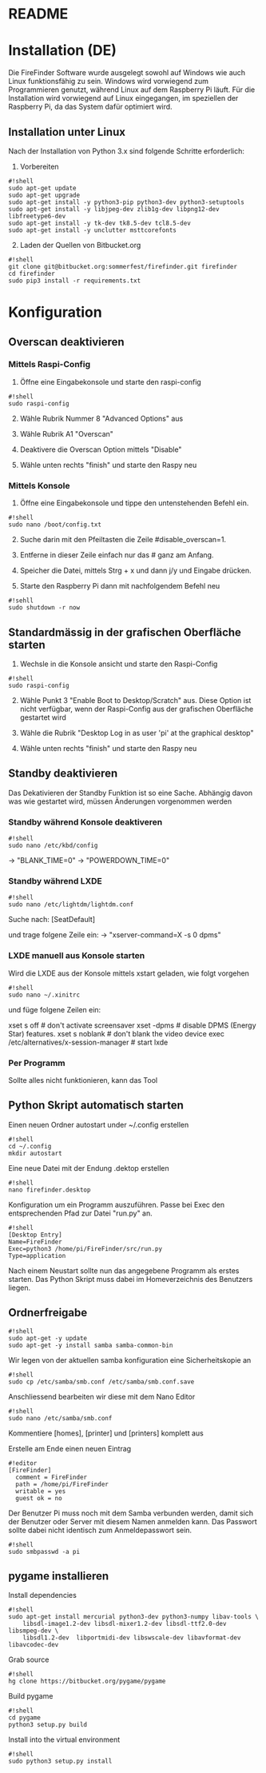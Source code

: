 # README #



# Installation (DE) #
Die FireFinder Software wurde ausgelegt sowohl auf Windows wie auch Linux funktionsfähig 
zu sein. Windows wird vorwiegend zum Programmieren genutzt, während Linux auf dem 
Raspberry Pi läuft. Für die Installation wird vorwiegend auf Linux eingegangen, im 
speziellen der Raspberry Pi, da das System dafür optimiert wird.


## Installation unter Linux ##

Nach der Installation von Python 3.x sind folgende Schritte erforderlich:

1. Vorbereiten
```
#!shell
sudo apt-get update
sudo apt-get upgrade
sudo apt-get install -y python3-pip python3-dev python3-setuptools
sudo apt-get install -y libjpeg-dev zlib1g-dev libpng12-dev libfreetype6-dev
sudo apt-get install -y tk-dev tk8.5-dev tcl8.5-dev
sudo apt-get install -y unclutter msttcorefonts
``` 

2. Laden der Quellen von Bitbucket.org
```
#!shell
git clone git@bitbucket.org:sommerfest/firefinder.git firefinder
cd firefinder
sudo pip3 install -r requirements.txt
```



# Konfiguration #

## Overscan deaktivieren ##

### Mittels Raspi-Config ###

1. Öffne eine Eingabekonsole und starte den raspi-config
```
#!shell
sudo raspi-config
```

2. Wähle Rubrik Nummer 8 "Advanced Options" aus

3. Wähle Rubrik A1 "Overscan"

4. Deaktivere die Overscan Option mittels "Disable"

5. Wähle unten rechts "finish" und starte den Raspy neu

### Mittels Konsole ###

1. Öffne eine Eingabekonsole und tippe den untenstehenden Befehl ein.
```
#!shell
sudo nano /boot/config.txt
```

2. Suche darin mit den Pfeiltasten die Zeile #disable_overscan=1.

3. Entferne in dieser Zeile einfach nur das # ganz am Anfang.

4. Speicher die Datei, mittels Strg + x und dann j/y und Eingabe drücken.

5. Starte den Raspberry Pi dann mit nachfolgendem Befehl neu
```
#!sehll
sudo shutdown -r now
```

## Standardmässig in der grafischen Oberfläche starten ##

1. Wechsle in die Konsole ansicht und starte den Raspi-Config
```
#!shell
sudo raspi-config
```

2. Wähle Punkt 3 "Enable Boot to Desktop/Scratch" aus. Diese Option ist nicht
verfügbar, wenn der Raspi-Config aus der grafischen Oberfläche gestartet wird

3. Wähle die Rubrik "Desktop Log in as user 'pi' at the graphical desktop"

4. Wähle unten rechts "finish" und starte den Raspy neu

## Standby deaktivieren ##
Das Dekativieren der Standby Funktion ist so eine Sache. Abhängig davon
was wie gestartet wird, müssen Änderungen vorgenommen werden

### Standby während Konsole deaktiveren ###
```
#!shell
sudo nano /etc/kbd/config
```
-> "BLANK_TIME=0"
-> "POWERDOWN_TIME=0"

### Standby während LXDE ###
```
#!shell
sudo nano /etc/lightdm/lightdm.conf
```
Suche nach:
[SeatDefault]

und trage folgene Zeile ein:
-> "xserver-command=X -s 0 dpms"

### LXDE manuell aus Konsole starten ###
Wird die LXDE aus der Konsole mittels xstart geladen, wie folgt vorgehen
```
#!shell
sudo nano ~/.xinitrc
```
und füge folgene Zeilen ein:

xset s off # don't activate screensaver
xset -dpms # disable DPMS (Energy Star) features.
xset s noblank # don't blank the video device
exec /etc/alternatives/x-session-manager # start lxde

### Per Programm ###
Sollte alles nicht funktionieren, kann das Tool 

## Python Skript automatisch starten ##

Einen neuen Ordner autostart under ~/.config erstellen
```
#!shell
cd ~/.config
mkdir autostart
```

Eine neue Datei mit der Endung .dektop erstellen
```
#!shell
nano firefinder.desktop
```

Konfiguration um ein Programm auszuführen. Passe bei Exec den entsprechenden Pfad zur 
Datei "run.py" an.
```
#!shell
[Desktop Entry]
Name=FireFinder
Exec=python3 /home/pi/FireFinder/src/run.py
Type=application
```

Nach einem Neustart sollte nun das angegebene Programm als erstes starten. Das Python Skript muss dabei im Homeverzeichnis des Benutzers liegen.

## Ordnerfreigabe ##
```
#!shell
sudo apt-get -y update
sudo apt-get -y install samba samba-common-bin
```

Wir legen von der aktuellen samba konfiguration eine Sicherheitskopie an
```
#!shell
sudo cp /etc/samba/smb.conf /etc/samba/smb.conf.save
```

Anschliessend bearbeiten wir diese mit dem Nano Editor
```
#!shell
sudo nano /etc/samba/smb.conf
```

Kommentiere [homes], [printer] und [printers] komplett aus

Erstelle am Ende einen neuen Eintrag
```
#!editor
[FireFinder]
  comment = FireFinder
  path = /home/pi/FireFinder
  writable = yes
  guest ok = no
```

Der Benutzer Pi muss noch mit dem Samba verbunden werden, damit sich der Benutzer
oder Server mit diesem Namen anmelden kann. Das Passwort sollte dabei nicht identisch
zum Anmeldepasswort sein.
```
#!shell
sudo smbpasswd -a pi
```

## pygame installieren ##

Install dependencies
```
#!shell
sudo apt-get install mercurial python3-dev python3-numpy libav-tools \
    libsdl-image1.2-dev libsdl-mixer1.2-dev libsdl-ttf2.0-dev libsmpeg-dev \
    libsdl1.2-dev  libportmidi-dev libswscale-dev libavformat-dev libavcodec-dev
```

Grab source
```
#!shell
hg clone https://bitbucket.org/pygame/pygame
```

Build pygame
```
#!shell
cd pygame
python3 setup.py build
```
 
Install into the virtual environment
```
#!shell
sudo python3 setup.py install
```